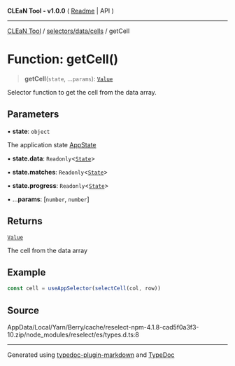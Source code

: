 **CLEaN Tool - v1.0.0** ( [Readme](../../../../README.md) \| API )

***

[CLEaN Tool](../../../../modules.md) / [selectors/data/cells](../README.md) / getCell

# Function: getCell()

> **getCell**(`state`, ...`params`): [`Value`](../../../../lib/fp/CellItem/type-aliases/Value.md)

Selector function to get the cell from the data array.

## Parameters

▪ **state**: `object`

The application state [AppState](../../../../app/store/type-aliases/AppState.md)

▪ **state.data**: `Readonly`\<[`State`](../../../../reducers/data/interfaces/State.md)\>

▪ **state.matches**: `Readonly`\<[`State`](../../../progress/progress/private/interfaces/State.md)\>

▪ **state.progress**: `Readonly`\<[`State`](../../../progress/progress/private/interfaces/State.md)\>

▪ ...**params**: [`number`, `number`]

## Returns

[`Value`](../../../../lib/fp/CellItem/type-aliases/Value.md)

The cell from the data array

## Example

```ts
const cell = useAppSelector(selectCell(col, row))
```

## Source

AppData/Local/Yarn/Berry/cache/reselect-npm-4.1.8-cad5f0a3f3-10.zip/node\_modules/reselect/es/types.d.ts:8

***

Generated using [typedoc-plugin-markdown](https://www.npmjs.com/package/typedoc-plugin-markdown) and [TypeDoc](https://typedoc.org/)
